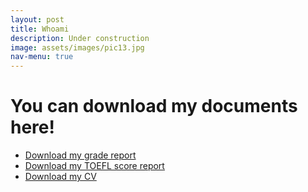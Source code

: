 ```yaml
---
layout: post
title: Whoami
description: Under construction
image: assets/images/pic13.jpg
nav-menu: true
---
```

<h1>You can download my documents here!</h1>
<ul>
<li><a href="assets/files/grades.xlsx">Download my grade report</a></li>
<li><a href="assets/files/TOEFL.pdf">Download my TOEFL score report</a></li>
<li><a href="#">Download my CV</a></li>
</ul>

